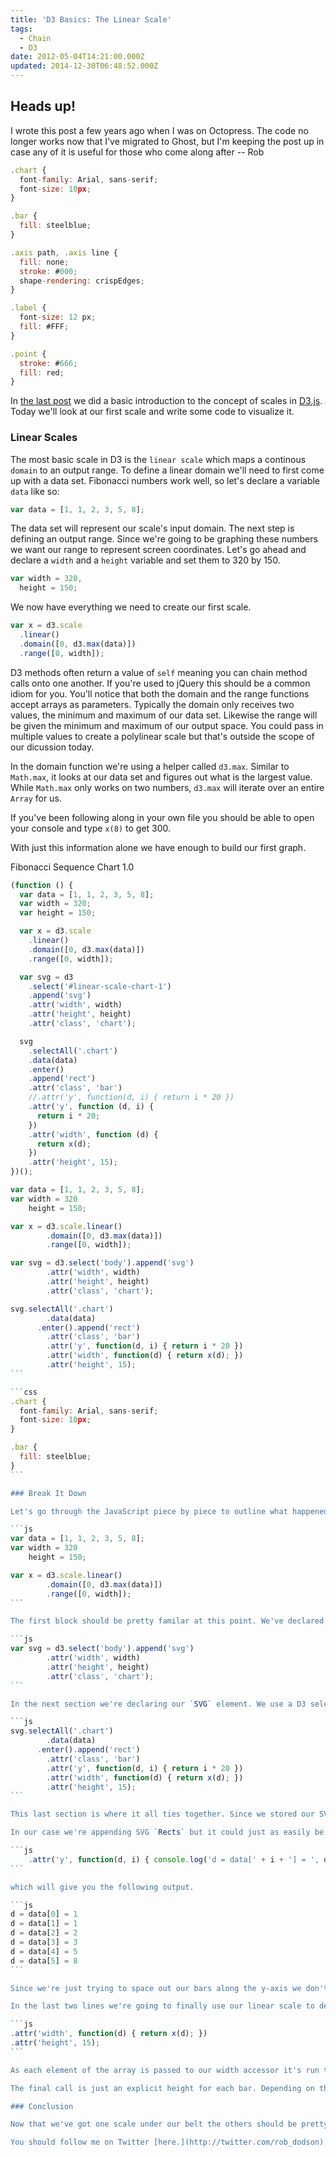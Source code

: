 ```yaml
---
title: 'D3 Basics: The Linear Scale'
tags:
  - Chain
  - D3
date: 2012-05-04T14:21:00.000Z
updated: 2014-12-30T06:48:52.000Z
---
```


## Heads up!

I wrote this post a few years ago when I was on Octopress. The code no longer works now that I've migrated to Ghost, but I'm keeping the post up in case any of it is useful for those who come along after -- Rob

```js
.chart {
  font-family: Arial, sans-serif;
  font-size: 10px;
}

.bar {
  fill: steelblue;
}

.axis path, .axis line {
  fill: none;
  stroke: #000;
  shape-rendering: crispEdges;
}

.label {
  font-size: 12 px;
  fill: #FFF;
}

.point {
  stroke: #666;
  fill: red;
}
```

In [the last post](http://localhost:4000/blog/2012/05/03/d3-basics-an-introduction-to-scales/) we did a basic introduction to the concept of scales in [D3.js](http://d3js.org/). Today we'll look at our first scale and write some code to visualize it.

### Linear Scales

The most basic scale in D3 is the `linear scale` which maps a continous `domain` to an output range. To define a linear domain we'll need to first come up with a data set. Fibonacci numbers work well, so let's declare a variable `data` like so:

```js
var data = [1, 1, 2, 3, 5, 8];
```

The data set will represent our scale's input domain. The next step is defining an output range. Since we're going to be graphing these numbers we want our range to represent screen coordinates. Let's go ahead and declare a `width` and a `height` variable and set them to 320 by 150.

```js
var width = 320,
  height = 150;
```

We now have everything we need to create our first scale.

```js
var x = d3.scale
  .linear()
  .domain([0, d3.max(data)])
  .range([0, width]);
```

D3 methods often return a value of `self` meaning you can chain method calls onto one another. If you're used to jQuery this should be a common idiom for you. You'll notice that both the domain and the range functions accept arrays as parameters. Typically the domain only receives two values, the minimum and maximum of our data set. Likewise the range will be given the minimum and maximum of our output space. You could pass in multiple values to create a polylinear scale but that's outside the scope of our dicussion today.

In the domain function we're using a helper called `d3.max`. Similar to `Math.max`, it looks at our data set and figures out what is the largest value. While `Math.max` only works on two numbers, `d3.max` will iterate over an entire `Array` for us.

If you've been following along in your own file you should be able to open your console and type `x(8)` to get 300.

With just this information alone we have enough to build our first graph.

Fibonacci Sequence Chart 1.0

```js
(function () {
  var data = [1, 1, 2, 3, 5, 8];
  var width = 320;
  var height = 150;

  var x = d3.scale
    .linear()
    .domain([0, d3.max(data)])
    .range([0, width]);

  var svg = d3
    .select('#linear-scale-chart-1')
    .append('svg')
    .attr('width', width)
    .attr('height', height)
    .attr('class', 'chart');

  svg
    .selectAll('.chart')
    .data(data)
    .enter()
    .append('rect')
    .attr('class', 'bar')
    //.attr('y', function(d, i) { return i * 20 })
    .attr('y', function (d, i) {
      return i * 20;
    })
    .attr('width', function (d) {
      return x(d);
    })
    .attr('height', 15);
})();
```

````js
var data = [1, 1, 2, 3, 5, 8];
var width = 320
    height = 150;

var x = d3.scale.linear()
        .domain([0, d3.max(data)])
        .range([0, width]);

var svg = d3.select('body').append('svg')
        .attr('width', width)
        .attr('height', height)
        .attr('class', 'chart');

svg.selectAll('.chart')
        .data(data)
      .enter().append('rect')
        .attr('class', 'bar')
        .attr('y', function(d, i) { return i * 20 })
        .attr('width', function(d) { return x(d); })
        .attr('height', 15);
```

```css
.chart {
  font-family: Arial, sans-serif;
  font-size: 10px;
}

.bar {
  fill: steelblue;
}
```

### Break It Down

Let's go through the JavaScript piece by piece to outline what happened.

```js
var data = [1, 1, 2, 3, 5, 8];
var width = 320
    height = 150;

var x = d3.scale.linear()
        .domain([0, d3.max(data)])
        .range([0, width]);
```

The first block should be pretty familar at this point. We've declared our Fibonacci data, our explicit width and height and defined our scale. Nothing new here.

```js
var svg = d3.select('body').append('svg')
        .attr('width', width)
        .attr('height', height)
        .attr('class', 'chart');
```

In the next section we're declaring our `SVG` element. We use a D3 selection to grab the `body` tag and we append an `svg` tag onto it. Since D3 uses method-chaining we can keep assigning attributes to our SVG element. We declare the width and the height to match the explicit values set earlier and finally we give it a class name of `chart`.

```js
svg.selectAll('.chart')
        .data(data)
      .enter().append('rect')
        .attr('class', 'bar')
        .attr('y', function(d, i) { return i * 20 })
        .attr('width', function(d) { return x(d); })
        .attr('height', 15);
```

This last section is where it all ties together. Since we stored our SVG element in a variable called `svg` we're able to easily reference it again. We instruct D3 to create a `join` by calling the `data` method and passing in our `Array` of values. When D3 performs a join it steps through each element in the array and attempts to match it to a figure that already exists on the page. If nothing exists it will call the `enter` function. At this point it steps through the array again, passing the values to us so we can define new shapes. [For a much more in-depth explanation of joins refer back to this article.](http://bost.ocks.org/mike/join/)

In our case we're appending SVG `Rects` but it could just as easily be circles or other shapes. We give each rect a class of `bar` so we can style it with CSS. When we declare the `y` attribute instead of using an explicit value we create an `accessor`, a little helper function which takes a piece of data and an optional index as its arguments. In this case `d` will equal subsequent elements in our data array and `i` will equal their indices. For a much clearer picture of what's happening you can change it to read:

```js
    .attr('y', function(d, i) { console.log('d = data[' + i + '] = ', d); return i * 20 })
```

which will give you the following output.

```js
d = data[0] = 1
d = data[1] = 1
d = data[2] = 2
d = data[3] = 3
d = data[4] = 5
d = data[5] = 8
```

Since we're just trying to space out our bars along the y-axis we don't really care about the value of `d`. Instead we'll use the index, `i`, to offset each bar by a value of i \* 20.

In the last two lines we're going to finally use our linear scale to define our bar's width. Here they are again as a refresher.

```js
.attr('width', function(d) { return x(d); })
.attr('height', 15);
```

As each element of the array is passed to our width accessor it's run through the scale and the output returned. Since 8 is our maximum value it should extend all the way to the end of our range.

The final call is just an explicit height for each bar. Depending on the scale this bit can be automated but for simplicity sake we'll just use a hard coded value so we can get something on screen.

### Conclusion

Now that we've got one scale under our belt the others should be pretty easy to digest. Over the next couple of posts we'll focus on ordinal scales followed by time scales. Stay tuned and ping me if you have any questions. Thanks!

You should follow me on Twitter [here.](http://twitter.com/rob_dodson)
````
